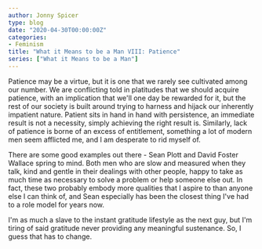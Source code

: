 ```yaml
---
author: Jonny Spicer
type: blog
date: "2020-04-30T00:00:00Z"
categories:
- Feminism
title: "What it Means to be a Man VIII: Patience"
series: ["What it Means to be a Man"]
---
```

Patience may be a virtue, but it is one that we rarely see cultivated among our number. We are conflicting told in platitudes that we should acquire patience, with an implication that
we'll one day be rewarded for it, but the rest of our society is built around trying to harness and hijack our inherently impatient nature. Patient sits in hand in hand with persistence,
an immediate result is not a necessity, simply achieving the right result is. Similarly, lack of patience is borne of an excess of entitlement, something a lot of modern men seem afflicted me,
and I am desperate to rid myself of.

There are some good examples out there - Sean Plott and David Foster Wallace spring to mind. Both men who are slow and measured when they talk, kind and gentle in their dealings with other
people, happy to take as much time as necessary to solve a problem or help someone else out. In fact, these two probably embody more qualities that I aspire to than anyone else I can think of,
and Sean especially has been the closest thing I've had to a role model for years now.

I'm as much a slave to the instant gratitude lifestyle as the next guy, but I'm tiring of said gratitude never providing any meaningful sustenance. So, I guess that has to change.
